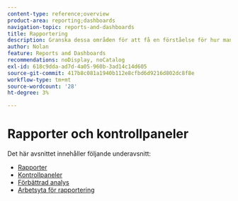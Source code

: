 ```yaml
---
content-type: reference;overview
product-area: reporting;dashboards
navigation-topic: reports-and-dashboards
title: Rapportering
description: Granska dessa områden för att få en förståelse för hur man rapporterar i Adobe Workfront.
author: Nolan
feature: Reports and Dashboards
recommendations: noDisplay, noCatalog
exl-id: 618c9dda-ad7d-4a05-960b-3ad14c14d605
source-git-commit: 417b8c081a1940b112e8cfbd6d9216d802dc8f8e
workflow-type: tm+mt
source-wordcount: '28'
ht-degree: 3%

---
```



# Rapporter och kontrollpaneler

Det här avsnittet innehåller följande underavsnitt:

* [Rapporter](../reports-and-dashboards/reports/reports-overview.md)
* [Kontrollpaneler](../reports-and-dashboards/dashboards/dashboards-overview.md)
* [Förbättrad analys](../enhanced-analytics/enhanced-analytics.md)
* [Arbetsyta för rapportering](../reports-and-dashboards/reporting-canvas/reporting-canvas.md)
